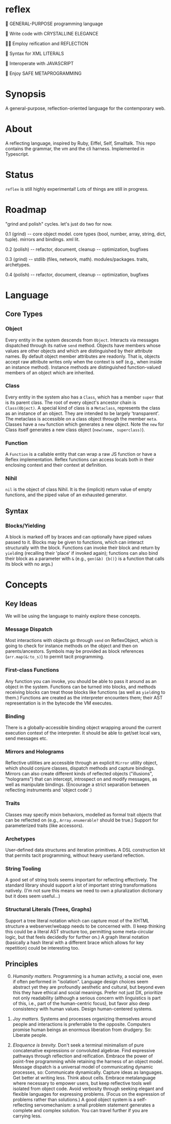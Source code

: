 # reflex

🤖 GENERAL-PURPOSE programming language

💎 Write code with CRYSTALLINE ELEGANCE 

🕵🏻‍ Employ reification and REFLECTION

🎉 Syntax for XML LITERALS

🥂 Interoperate with JAVASCRIPT 

🥳 Enjoy SAFE METAPROGRAMMING

# Synopsis

A general-purpose, reflection-oriented language for the contemporary web.

# About

A reflecting language, inspired by Ruby, Eiffel, Self, Smalltalk.
This repo contains the grammar, the vm and the cli harness.
Implemented in Typescript.


# Status
`reflex` is still highly experimental! Lots of things are still in progress.

# Roadmap
"grind and polish" cycles. let's just do two for now.

0.1 (grind) -- core object model. core types (bool, number, array, string, dict, tuple). mirrors and bindings. xml lit.

0.2 (polish) -- refactor, document, cleanup -- optimization, bugfixes

0.3 (grind) -- stdlib (files, network, math). modules/packages. traits, archetypes.

0.4 (polish) -- refactor, document, cleanup -- optimization, bugfixes

# Language
## Core Types
### Object
Every entity in the system descends from `Object`.
Interacts via messages dispatched through its native `send` method.
Objects have members whose values are other objects and which are distinguished by their attribute names.
By default object member attributes are readonly. That is, objects accept raw attribute writes only when the context is self (e.g., when inside an instance method).
Instance methods are distinguished function-valued members of an object which are inherited.

### Class
Every entity in the system also has a `Class`, which has a member `super` that is its parent class. The root of every object's ancestor chain is `Class(Object)`.
A special kind of class is a `Metaclass`, represents the class as an instance of an object. They are intended to be largely 'transparent'. The metaclass is accessible on a class object through the member `meta`.
Classes have a `new` function which generates a new object. Note the `new` for Class itself generates a new class object (`new(name, superclass)`).

### Function
A `Function` is a callable entity that can wrap a raw JS function or have a Reflex implementation.
Reflex functions can access locals both in their enclosing context and their context at definition.
### Nihil
`nil` is the object of class Nihil.
It is the (implicit) return value of empty functions, and the piped value of an exhausted generator.
## Syntax
### Blocks/Yielding
A block is marked off by braces and can optionally have piped values passed to it.
Blocks may be given to functions, which can interact structurally with the block.
Functions can invoke their block and return by `yield`ing (recalling their 'place' if invoked again);
functions can also bind their block as a parameter with `&`
(e.g., `gen(&b) {b()}` is a function that calls its block with no args.)

# Concepts


## Key Ideas
We will be using the language to mainly explore these concepts.

### Message Dispatch
Most interactions with objects go through `send` on ReflexObject, which is going to check for instance 
methods on the object and then on parents/ancestors.
Symbols may be provided as block references (`arr.map(&:to_s)`) to permit tacit programming.

### First-class Functions
Any function you can invoke, you should be able to pass it around as an object in the system.
Functions can be turned into blocks, and methods receiving blocks can treat those blocks like functions
(as well as `yield`ing to them.)
Functions are created as the interpreter encounters them; their AST representation is in the bytecode the VM executes.

### Binding
There is a globally-accessible binding object wrapping around the current execution context of the interpreter.
It should be able to get/set local vars, send messages etc.

### Mirrors and Holograms
Reflective utilities are accessible through an explicit `Mirror` utility object,
which should conjure classes, dispatch methods and capture bindings.
Mirrors can also create different kinds of reflected objects ("illusions", "holograms") that can 
intercept, introspect on and modify messages, as well as manipulate bindings.
(Encourage a strict separation between reflecting instruments and 'object code'.)

### Traits
Classes may specify mixin behaviors, modelled as formal trait objects that can be reflected on
(e.g., `Array.enumerable?` should be true.) Support for parameterized traits (like accessors).

### Archetypes
User-defined data structures and iteration primitives.
A DSL construction kit that permits tacit programming, without heavy userland reflection.

### String Tooling
A good set of string tools seems important for reflecting effectively. The standard library should
support a lot of important string transformations natively. (I'm not sure this means we need to own
a pluralization dictionary but it does seem useful...)

### Structural Literals (Trees, Graphs)
Support a tree literal notation which can capture most of the XHTML structure a webserver/webapp needs to be concerned with.
(I keep thinking this could be a literal AST structure too, permitting some meta-circular logic, but that feels
decidedly for further on.)
A graph literal notation (basically a hash literal with a different brace which allows for key repetition) could be interesting too. 

## Principles

0. *Humanity matters.*
   Programming is a human activity, a social one, even if often performed in "isolation". 
   Language design choices seem abstract yet they are profoundly aesthetic and cultural,
   but beyond even this they have ethical and social meanings.
   Prefer not just DX, prioritize not only readability (although a serious concern with linguistics is part of
   this, i.e., part of the human-centric focus), but favor also deep consistency with human values.
   Design human-centered systems.

1. *Joy matters.*
   Systems and processes organizing themselves around people and interactions is preferrable to the opposite.
   Computers promise human beings an enormous liberation from drudgery.
   So:
   Liberate people.

2. *Eloquence is brevity.*
  Don't seek a terminal minimalism of pure concatenative expressions or convoluted algebrae.
  Find expressive pathways through reflection and reification.
  Embrace the power of point-free programming while retaining the harness of an object model.
  Message dispatch is a universal model of communicating dynamic processes, so:
  Communicate dynamically. Capture ideas as languages. Get better at writing less.
  Think about cells.
  Embrace metalanguage where necessary to empower users, but keep reflective tools well isolated
  from object code.
  Avoid verbosity through seeking elegant and flexible languages for expressing problems.
  (Focus on the expression of problems rather than solutions.)
  A good object system is a self-reflecting servomechanism: a small problem statement generates a complete and complex solution.
  You can travel further if you are carrying less.